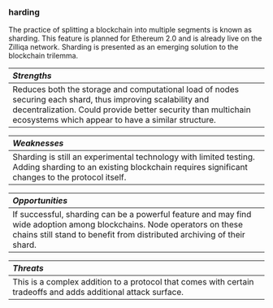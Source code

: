 

### harding

The practice of splitting a blockchain into multiple segments is known as sharding. This feature is planned for Ethereum 2.0 and is already live on the Zilliqa network. Sharding is presented as an emerging solution to the blockchain trilemma.

| *Strengths* |
| :------------ | 
| Reduces both the storage and computational load of nodes securing each shard, thus improving scalability and decentralization. Could provide better security than multichain ecosystems which appear to have a similar structure. |

| *Weaknesses* |
| :------------ | 
| Sharding is still an experimental technology with limited testing. Adding sharding to an existing blockchain requires significant changes to the protocol itself. |


| *Opportunities* |
| :------------ | 
| If successful, sharding can be a powerful feature and may find wide adoption among blockchains. Node operators on these chains still stand to benefit from distributed archiving of their shard. | 

| *Threats* |
| :-----------|
| This is a complex addition to a protocol that comes with certain tradeoffs and adds additional attack surface. |
